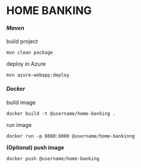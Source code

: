 # HOME BANKING

#### _Maven_

build project

`mvn clean package `

deploy in Azure

`mvn azure-webapp:deploy`

#### _Docker_

build image

`docker build -t @username/home-banking .`

run image

`docker run -p 8080:8080 @username/home-bankinng`






**(Optional) push image**

`docker push @username/home-banking`